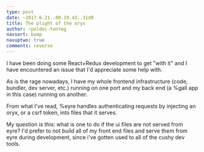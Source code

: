 ```yaml
---
type: post
date: ~2017.6.21..00.19.43..31d8
title: The plight of the oryx
author: ~poldec-tonteg
navsort: bump
navuptwo: true
comments: reverse
---
```


I have been doing some React+Redux development to get "with it" and I have encountered an issue that I'd appreciate some help with.

As is the rage nowadays, I have my whole frontend infrastructure (code, bundler, dev server, etc.) running on one port and my back end (a %gall app in this case) running on another.

From what I've read, %eyre handles authenticating requests by injecting an oryx, or a csrf token, into files that it serves.

My question is this: what is one to do if the ui files are not served from eyre? I'd prefer to not build all of my front end files and serve them from eyre during development, since i've gotten used to all of the cushy dev tools. 